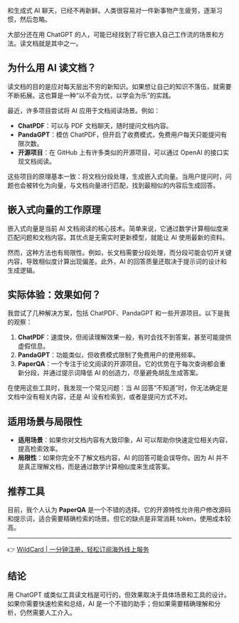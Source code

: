 和生成式 AI 聊天，已经不再新鲜。人类很容易对一件新事物产生疲劳，逐渐习惯，然后忽略。

大部分还在用 ChatGPT 的人，可能已经找到了将它嵌入自己工作流的场景和方法。读文档就是其中之一。

## 为什么用 AI 读文档？

读文档的目的是应对每天层出不穷的新知识。如果想让自己的知识不落伍，就需要不断拓展。这也算是一种“以不会为忧，以学会为乐”的实践。

最近，许多项目尝试将 AI 应用于文档阅读场景。例如：

- **ChatPDF**：可以与 PDF 文档聊天，随时提问文档内容。
- **PandaGPT**：模仿 ChatPDF，但开启了收费模式，免费用户每天只能提问有限次数。
- **开源项目**：在 GitHub 上有许多类似的开源项目，可以通过 OpenAI 的接口实现文档阅读。

这些项目的原理基本一致：将文档分段处理，生成嵌入式向量。当用户提问时，问题也会被转化为向量，与文档向量进行匹配，找到最相似的内容后生成回答。

## 嵌入式向量的工作原理

嵌入式向量是当前 AI 文档阅读的核心技术。简单来说，它通过数学计算相似度来匹配问题和文档内容。其优点是无需实时更新模型，就能让 AI 使用最新的资料。

然而，这种方法也有局限性。例如，长文档需要分段处理，而分段可能会切开关键内容，导致相似度计算出现偏差。此外，AI 的回答质量还取决于提示词的设计和生成逻辑。

## 实际体验：效果如何？

我尝试了几种解决方案，包括 ChatPDF、PandaGPT 和一些开源项目。以下是我的观察：

1. **ChatPDF**：速度快，但阅读理解效果一般，有时会找不到答案，甚至可能提供虚假信息。
2. **PandaGPT**：功能类似，但收费模式限制了免费用户的使用频率。
3. **PaperQA**：一个专注于论文阅读的开源项目。它的优势在于每次查询都会重新分段，并通过提示词降低 AI 的创造力，尽量避免胡乱生成答案。

在使用这些工具时，我发现一个常见问题：当 AI 回答“不知道”时，你无法确定是文档中没有相关内容，还是 AI 没有检索到，或者是提问方式不对。

## 适用场景与局限性

- **适用场景**：如果你对文档内容有大致印象，AI 可以帮助你快速定位相关内容，提高检索效率。
- **局限性**：如果你完全不了解文档内容，AI 的回答可能会误导你。因为 AI 并不是真正理解文档，而是通过数学计算相似度来生成答案。

## 推荐工具

目前，我个人认为 **PaperQA** 是一个不错的选择。它的开源特性允许用户修改源码和提示词，适合需要精确检索的场景。但它的缺点是非常消耗 token，使用成本较高。

---

👉 [WildCard | 一分钟注册，轻松订阅海外线上服务](https://bit.ly/bewildcard)

## 结论

用 ChatGPT 或类似工具读文档是可行的，但效果取决于具体场景和工具的设计。如果你需要快速检索和总结，AI 是一个不错的助手；但如果需要精确理解和分析，仍然需要人工介入。